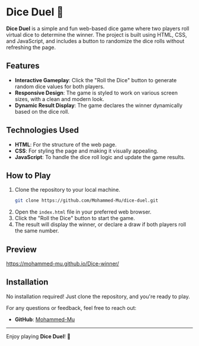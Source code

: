 # Dice Duel 🎲

**Dice Duel** is a simple and fun web-based dice game where two players roll virtual dice to determine the winner. The project is built using HTML, CSS, and JavaScript, and includes a button to randomize the dice rolls without refreshing the page.

## Features

- **Interactive Gameplay**: Click the "Roll the Dice" button to generate random dice values for both players.
- **Responsive Design**: The game is styled to work on various screen sizes, with a clean and modern look.
- **Dynamic Result Display**: The game declares the winner dynamically based on the dice roll.

## Technologies Used

- **HTML**: For the structure of the web page.
- **CSS**: For styling the page and making it visually appealing.
- **JavaScript**: To handle the dice roll logic and update the game results.

## How to Play

1. Clone the repository to your local machine.
    ```bash
    git clone https://github.com/Mohammed-Mu/dice-duel.git
    ```
2. Open the `index.html` file in your preferred web browser.
3. Click the "Roll the Dice" button to start the game.
4. The result will display the winner, or declare a draw if both players roll the same number.

## Preview

https://mohammed-mu.github.io/Dice-winner/

## Installation

No installation required! Just clone the repository, and you're ready to play.

For any questions or feedback, feel free to reach out:

- **GitHub**: [Mohammed-Mu](https://github.com/Mohammed-Mu)

---

Enjoy playing **Dice Duel**! 🎲
